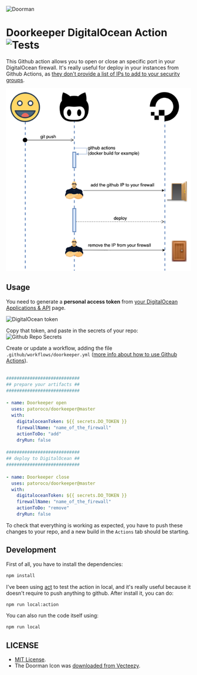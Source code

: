 ![Doorman](images/doorman.png)

Doorkeeper DigitalOcean Action ![Tests](https://github.com/patoroco/doorkeeper/workflows/Tests/badge.svg)
==============================

This Github action allows you to open or close an specific port in your DigitalOcean firewall.
It's really useful for deploy in your instances from Github Actions, as [they don't provide a list of IPs to add to your security groups](https://help.github.com/en/actions/reference/virtual-environments-for-github-hosted-runners#ip-addresses-of-github-hosted-runners).

![Diagram of doorkeeper](images/diagram.png)


Usage
-----
You need to generate a **personal access token** from [your DigitalOcean Applications & API](https://cloud.digitalocean.com/account/api/tokens) page.

![DigitalOcean token](images/do_token.png)

Copy that token, and paste in the secrets of your repo:
![Github Repo Secrets](images/secrets.png)

Create or update a workflow, adding the file `.github/workflows/doorkeeper.yml` ([more info about how to use Github Actions](https://help.github.com/en/actions/getting-started-with-github-actions/starting-with-preconfigured-workflow-templates)).


```yaml

############################
## prepare your artifacts ##
############################

- name: Doorkeeper open
  uses: patoroco/doorkeeper@master
  with:
    digitaloceanToken: ${{ secrets.DO_TOKEN }}
    firewallName: "name_of_the_firewall"
    actionToDo: "add"
    dryRun: false

############################
## deploy to DigitalOcean ##
############################

- name: Doorkeeper close
  uses: patoroco/doorkeeper@master
  with:
    digitaloceanToken: ${{ secrets.DO_TOKEN }}
    firewallName: "name_of_the_firewall"
    actionToDo: "remove"
    dryRun: false
```

To check that everything is working as expected, you have to push these changes to your repo, and a new build in the `Actions` tab should be starting.


Development
-----------
First of all, you have to install the dependencies:

```bash
npm install
```

I've been using [act](https://github.com/nektos/act) to test the action in local, and it's really useful because it doesn't require to push anything to github. After install it, you can do:

```bash
npm run local:action
```

You can also run the code itself using:

```bash
npm run local
```

LICENSE
-------

- [MIT License](LICENSE.md).
- The Doorman Icon was [downloaded from Vecteezy](https://www.vecteezy.com/free-vector/doorman).
